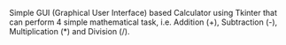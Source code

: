 Simple GUI (Graphical User Interface) based Calculator using Tkinter that can perform 4 simple mathematical task, i.e. Addition (+), Subtraction (-), Multiplication (*) and Division (/).
